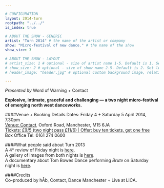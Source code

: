 ```yaml
---

# CONFIGURATION
layout: 2014-turn
rootpath: "../../"
is_index: true

# ABOUT THE SHOW - GENERIC
artist: "Turn 2014" # the name of the artist or company
show: "Micro-festival of new dance." # the name of the show
show_size: 3

# ABOUT THE SHOW - LAYOUT
# artist_size: 1 # optional - size of artist name 1-5. Default is 1. Set longer names to lower values
# show_size: 2 # optional - size of show name 2-5. Default is 2. Set longer names to lower values
# header_image: "header.jpg" # optional custom background image, relative to current page

---
```

*Presented by* Word of Warning + Contact    
        
**Explosive, intimate, graceful and challenging — a two night micro-festival of emerging north west danceworks.**
        
####Venue + Booking Details
Dates: Friday 4 + Saturday 5 April 2014, 7.30pm    
[Venue: Contact](http://contactmcr.com/visit/getting-here/), Oxford Road, Manchester, M15 6JA    
[Tickets: £9/5 (two night pass £11/6) | Offer: buy ten tickets, get one free](https://contactmcr.com/whats-on/13070-turn-2014/booking/)    
Box Office Tel: 0161 274 0600   
      
####What people said about Turn 2013    
A 4* review of Friday night is [here](http://www.thepublicreviews.com/turn-2013-contact-manchester/).    
A gallery of images from both nights is [here](/galleries/2013-turn).    
A documentary about Tom Bowes Dance performing *Brute* on Saturday night is [here](http://vimeo.com/66465915).   
    
####Credits         
Co-produced by hÅb, Contact, Dance Manchester + Live at LICA.